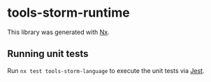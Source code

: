# tools-storm-runtime

This library was generated with [Nx](https://nx.dev).

## Running unit tests

Run `nx test tools-storm-language` to execute the unit tests via [Jest](https://jestjs.io).

